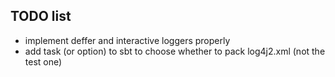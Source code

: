## TODO list

* implement deffer and interactive loggers properly
* add task (or option) to sbt to choose whether to pack log4j2.xml (not the test one)

